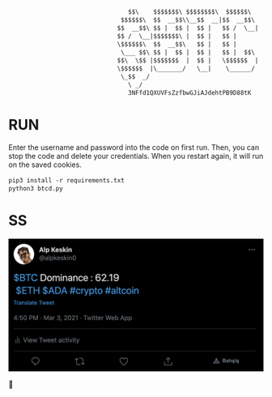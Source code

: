 ```
                                 $$\    $$$$$$$\ $$$$$$$$\  $$$$$$\  
                               $$$$$$\  $$  __$$\\__$$  __|$$  __$$\ 
                              $$  __$$\ $$ |  $$ |  $$ |   $$ /  \__|
                              $$ /  \__|$$$$$$$\ |  $$ |   $$ |      
                              \$$$$$$\  $$  __$$\   $$ |   $$ |      
                               \___ $$\ $$ |  $$ |  $$ |   $$ |  $$\ 
                              $$\  \$$ |$$$$$$$  |  $$ |   \$$$$$$  |
                              \$$$$$$  |\_______/   \__|    \______/ 
                               \_$$  _/                              
                                 \ _/                                                                                               
                                 3NFfd1QXUVFsZzfbwGJiAJdehtPB9D88tK
```

# RUN
Enter the username and password into the code on first run. Then, you can stop the code and delete your credentials. When you restart again, it will run on the saved cookies. 
``` 
pip3 install -r requirements.txt
python3 btcd.py 
```

# SS

![btcd](https://github.com/alpkeskin/twitbot-btc.d/blob/main/screenshot.png?raw=true)

:rocket:
